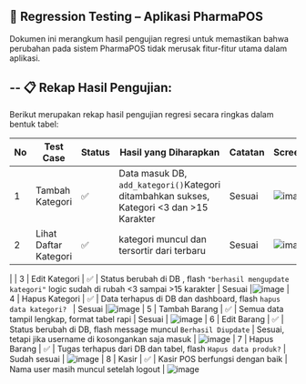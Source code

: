 🧪 Regression Testing – Aplikasi PharmaPOS 
---
Dokumen ini merangkum hasil pengujian regresi untuk memastikan bahwa perubahan pada sistem PharmaPOS tidak merusak fitur-fitur utama dalam aplikasi.

--
📋 Rekap Hasil Pengujian:
--
Berikut merupakan rekap hasil pengujian regresi secara ringkas dalam bentuk tabel:

| No | Test Case              | Status | Hasil yang Diharapkan                                                                 | Catatan                                                                 | Screenshot |
|----|------------------------|--------|----------------------------------------------------------------------------------------|-------------------------------------------------------------------------|------------|
| 1  | Tambah Kategori                 | ✅     | Data masuk DB, `add_kategori()`Kategori ditambahkan sukses, Kategori <3 dan >15 Karakter                                 | Sesuai               | ![image](https://github.com/user-attachments/assets/23dd4b9b-189d-44c6-95ba-d7347daa83f0)
| 2  | Lihat Daftar Kategori     | ✅     | kategori muncul dan tersortir dari terbaru                                                | Sesuai                                                                 | ![image](https://github.com/user-attachments/assets/d6176360-39e6-4f18-939a-abb202a8dde8)
 |
| 3  | Edit Kategori               | ✅     | Status berubah di DB , flash `"berhasil mengupdate kategori"` logic sudah di rubah <3 sampai >15 karakter                                 | Sesuai                                                                 |![image](https://github.com/user-attachments/assets/3844af0b-6132-4e9d-b41d-c3cd71ec8621)
| 4  | Hapus Kategori           | ✅     | Data terhapus di DB dan dashboard, flash `hapus data kategori? `                             | Sesuai                        |![image](https://github.com/user-attachments/assets/d0230797-8f97-416e-b42a-319484515791)
| 5  | Tambah Barang           | ✅     | Semua data tampil lengkap, format tabel rapi                                           | Sesuai                                                                 | ![image](https://github.com/user-attachments/assets/df5fd4e0-b667-4cc4-8edb-1bd24fa6e9d9)
| 6  | Edit Barang    | ✅     | Status berubah di DB, flash message muncul `Berhasil Diupdate`                                             | Sesuai, tetapi jika username di kosongankan saja masuk                                    | ![image](https://github.com/user-attachments/assets/f096f16c-5ee5-4a23-9c17-f1f93f7923e8)
| 7  | Hapus Barang            | ✅     | Tugas terhapus dari DB dan tabel, flash `Hapus data produk?`                                                 | Sudah sesuai                                                           | ![image](https://github.com/user-attachments/assets/9ee5385a-c0de-4f3f-be4b-acb557db808e)
| 8  | Kasir                | ✅     | Kasir POS berfungsi dengan baik                                                  | Nama user masih muncul setelah logout                                  | ![image](https://github.com/user-attachments/assets/e72ebe7a-2f08-4495-aeec-9df888b5d347)





